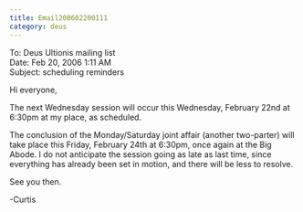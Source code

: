 ```yaml
---
title: Email200602200111
category: deus
---
```

To: Deus Ultionis mailing list
<br>Date: Feb 20, 2006 1:11 AM
<br>Subject: scheduling reminders

Hi everyone,

The next Wednesday session will occur this Wednesday, February 22nd at 6:30pm at my place, as scheduled.

The conclusion of the Monday/Saturday joint affair (another two-parter) will take place this Friday, February 24th at 6:30pm, once again at the Big Abode. I do not anticipate the session going as late as last time, since everything has already been set in motion, and there will be less to resolve.

See you then.

-Curtis
